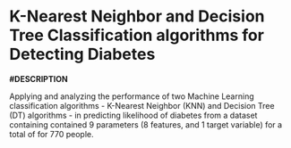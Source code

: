 # K-Nearest Neighbor and Decision Tree Classification algorithms for Detecting Diabetes

**#DESCRIPTION**

Applying and analyzing the performance of two Machine Learning classification algorithms - K-Nearest Neighbor (KNN) and Decision Tree (DT) algorithms - in predicting likelihood of diabetes from a dataset containing contained 9 parameters (8 features, and 1 target variable) for a total of for 770 people. 
